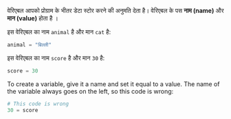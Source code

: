 वेरिएबल आपको प्रोग्राम के भीतर डेटा स्टोर करने की अनुमति देता है। वेरिएबल के पस **नाम (name)** और **मान (value)** होता है ।

इस वेरिएबल का नाम `animal` है और मान `cat` है:

```python
animal = "बिल्ली"
```

इस वेरिएबल का नाम `score` है और मान `30` है:

```python
score = 30
```

To create a variable, give it a name and set it equal to a value. The name of the variable always goes on the left, so this code is wrong:

```python
# This code is wrong
30 = score      
```
